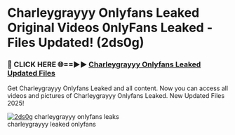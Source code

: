 # Charleygrayyy Onlyfans Leaked Original Videos 0nlyFans Leaked - Files Updated! (2ds0g)

<h3>🔴 CLICK HERE 🌐==►► <a href="https://best4dudes.click/HH4t6V" rel="nofollow">Charleygrayyy Onlyfans Leaked Updated Files</a></h3>

Get Charleygrayyy Onlyfans Leaked and all content. Now you can access all videos and pictures of Charleygrayyy Onlyfans Leaked. New Updated Files 2025!

[![2ds0g](https://github.com/user-attachments/assets/8c521d6e-e6e3-4a75-9320-d58ab9d79d5b)](https://best4dudes.click/HH4t6V)
charleygrayyy onlyfans leaks<br>
charleygrayyy leaked onlyfans